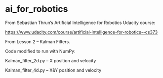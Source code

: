 # ai_for_robotics

From Sebastian Thrun’s Artificial Intelligence for Robotics Udacity course:

https://www.udacity.com/course/artificial-intelligence-for-robotics--cs373

From Lesson 2 – Kalman Filters.

Code modified to run with NumPy:

Kalman_filter_2d.py – X position and velocity

Kalman_filter_4d.py – X&Y position and velocity
